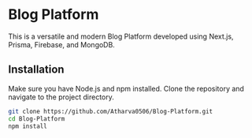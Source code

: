 # Blog Platform

This is a versatile and modern Blog Platform developed using Next.js, Prisma, Firebase, and MongoDB.

## Installation

Make sure you have Node.js and npm installed. Clone the repository and navigate to the project directory.

```bash
git clone https://github.com/Atharva0506/Blog-Platform.git
cd Blog-Platform
npm install
```


